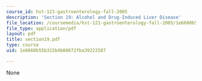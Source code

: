 ```yaml
---
course_id: hst-121-gastroenterology-fall-2005
description: 'Section 19: Alcohol and Drug-Induced Liver Disease'
file_location: /coursemedia/hst-121-gastroenterology-fall-2005/1e6660b55b315b4b88672fba39222587_section19.pdf
file_type: application/pdf
layout: pdf
title: section19.pdf
type: course
uid: 1e6660b55b315b4b88672fba39222587

---
```

None